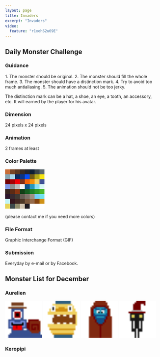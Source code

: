```yaml
---
layout: page
title: Invaders
excerpt: "Invaders"
video:
  feature: "r1xohS2u69E"
---
```


<h2>Daily Monster Challenge</h2>
<h3>Guidance</h3>
1. The monster should be original.
2. The monster should fill the whole frame.
3. The monster should have a distinction mark.
4. Try to avoid too much antialiasing.
5. The animation should not be too jerky.

The distinction mark can be a hat, a shoe, an eye, a tooth, an accessory, etc.
It will earned by the player for his avatar.
<h3>Dimension</h3>
24 pixels x 24 pixels
<h3>Animation</h3>
2 frames at least
<h3>Color Palette</h3>
<img src="/images/invaders/palette.png" class="pixelated" />

(please contact me if you need more colors)
<h3>File Format</h3>
Graphic Interchange Format (GIF)
<h3>Submission</h3>
Everyday by e-mail or by Facebook.

<h2>Monster List for December</h2>
<h3>Aurelien</h3>
<img src="/images/invaders/monster_000.gif" class="pixelated" width="120" />
<img src="/images/invaders/monster_001.gif" class="pixelated" width="120" />
<img src="/images/invaders/monster_002.gif" class="pixelated" width="120" />
<img src="/images/invaders/monster_003.gif" class="pixelated" width="120" />

<h3>Keropipi</h3>

